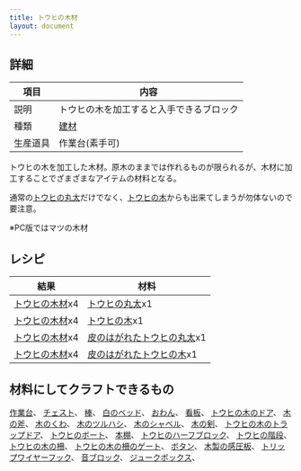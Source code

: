 ```yaml
---
title: トウヒの木材
layout: document
---
```

## 詳細

|項目|内容|
|---|---|
|説明|トウヒの木を加工すると入手できるブロック|
|種類|[建材](建材)|
|生産道具|作業台(素手可)|

トウヒの木を加工した木材。原木のままでは作れるものが限られるが、木材に加工することでざまざまなアイテムの材料となる。

通常の[トウヒの丸太](トウヒの丸太)だけでなく、[トウヒの木](トウヒの木)からも出来てしまうが勿体ないので要注意。

※PC版ではマツの木材

## レシピ

|結果|材料|
|---|---|
|[トウヒの木材](トウヒの木材)x4|[トウヒの丸太](トウヒの丸太)x1|
|[トウヒの木材](トウヒの木材)x4|[トウヒの木](トウヒの木)x1|
|[トウヒの木材](トウヒの木材)x4|[皮のはがれたトウヒの丸太](皮のはがれたトウヒの丸太)x1|
|[トウヒの木材](トウヒの木材)x4|[皮のはがれたトウヒの木](皮のはがれたトウヒの木)x1|

## 材料にしてクラフトできるもの

[作業台](作業台)、
[チェスト](チェスト)、
[棒](棒)、
[白のベッド](白のベッド)、
[おわん](おわん)、
[看板](看板)、
[トウヒの木のドア](トウヒの木のドア)、
[木の斧](木の斧)、
[木のくわ](木のくわ)、
[木のツルハシ](木のツルハシ)、
[木のシャベル](木のシャベル)、
[木の剣](鉄の剣)、
[トウヒの木のトラップドア](トウヒの木のトラップドア)、
[トウヒのボート](トウヒのボート)、
[本棚](本棚)、
[トウヒのハーフブロック](トウヒのハーフブロック)、
[トウヒの階段](トウヒの階段)、
[トウヒの木の柵](トウヒの木の柵)、
[トウヒの木の柵のゲート](トウヒの木の柵のゲート)、
[ボタン](ボタン)、
[木製の感圧板](木製の感圧板)、
[トリップワイヤーフック](トリップワイヤーフック)、
[音ブロック](音ブロック)、
[ジュークボックス](ジュークボックス)、
